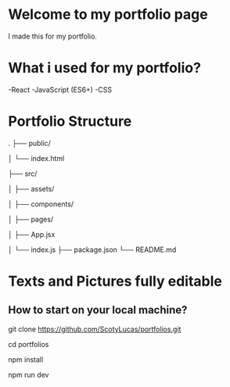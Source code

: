 # Welcome to my portfolio page 

I made this for my portfolio.

# What i used for my portfolio?

-React
-JavaScript (ES6+)
-CSS

# Portfolio Structure
.
├── public/

│   └── index.html

├── src/

│   ├── assets/     

│   ├── components/      

│   ├── pages/            

│   ├── App.jsx

│   └── index.js
├── package.json
└── README.md

# Texts and Pictures fully editable

## How to start on your local machine?

git clone https://github.com/ScotyLucas/portfolios.git

cd portfolios

npm install

npm run dev
